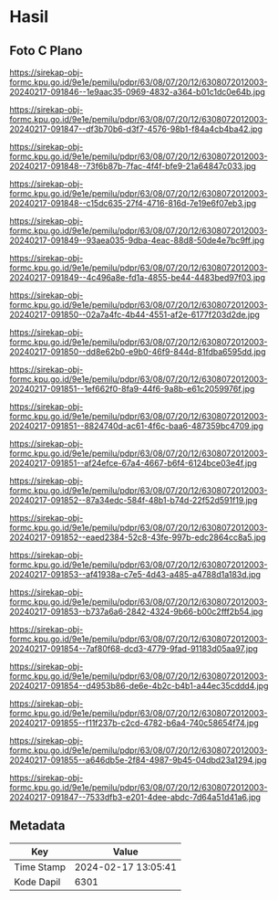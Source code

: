 # Hasil

## Foto C Plano

https://sirekap-obj-formc.kpu.go.id/9e1e/pemilu/pdpr/63/08/07/20/12/6308072012003-20240217-091846--1e9aac35-0969-4832-a364-b01c1dc0e64b.jpg

https://sirekap-obj-formc.kpu.go.id/9e1e/pemilu/pdpr/63/08/07/20/12/6308072012003-20240217-091847--df3b70b6-d3f7-4576-98b1-f84a4cb4ba42.jpg

https://sirekap-obj-formc.kpu.go.id/9e1e/pemilu/pdpr/63/08/07/20/12/6308072012003-20240217-091848--73f6b87b-7fac-4f4f-bfe9-21a64847c033.jpg

https://sirekap-obj-formc.kpu.go.id/9e1e/pemilu/pdpr/63/08/07/20/12/6308072012003-20240217-091848--c15dc635-27f4-4716-816d-7e19e6f07eb3.jpg

https://sirekap-obj-formc.kpu.go.id/9e1e/pemilu/pdpr/63/08/07/20/12/6308072012003-20240217-091849--93aea035-9dba-4eac-88d8-50de4e7bc9ff.jpg

https://sirekap-obj-formc.kpu.go.id/9e1e/pemilu/pdpr/63/08/07/20/12/6308072012003-20240217-091849--4c496a8e-fd1a-4855-be44-4483bed97f03.jpg

https://sirekap-obj-formc.kpu.go.id/9e1e/pemilu/pdpr/63/08/07/20/12/6308072012003-20240217-091850--02a7a4fc-4b44-4551-af2e-6177f203d2de.jpg

https://sirekap-obj-formc.kpu.go.id/9e1e/pemilu/pdpr/63/08/07/20/12/6308072012003-20240217-091850--dd8e62b0-e9b0-46f9-844d-81fdba6595dd.jpg

https://sirekap-obj-formc.kpu.go.id/9e1e/pemilu/pdpr/63/08/07/20/12/6308072012003-20240217-091851--1ef662f0-8fa9-44f6-9a8b-e61c2059976f.jpg

https://sirekap-obj-formc.kpu.go.id/9e1e/pemilu/pdpr/63/08/07/20/12/6308072012003-20240217-091851--8824740d-ac61-4f6c-baa6-487359bc4709.jpg

https://sirekap-obj-formc.kpu.go.id/9e1e/pemilu/pdpr/63/08/07/20/12/6308072012003-20240217-091851--af24efce-67a4-4667-b6f4-6124bce03e4f.jpg

https://sirekap-obj-formc.kpu.go.id/9e1e/pemilu/pdpr/63/08/07/20/12/6308072012003-20240217-091852--87a34edc-584f-48b1-b74d-22f52d591f19.jpg

https://sirekap-obj-formc.kpu.go.id/9e1e/pemilu/pdpr/63/08/07/20/12/6308072012003-20240217-091852--eaed2384-52c8-43fe-997b-edc2864cc8a5.jpg

https://sirekap-obj-formc.kpu.go.id/9e1e/pemilu/pdpr/63/08/07/20/12/6308072012003-20240217-091853--af41938a-c7e5-4d43-a485-a4788d1a183d.jpg

https://sirekap-obj-formc.kpu.go.id/9e1e/pemilu/pdpr/63/08/07/20/12/6308072012003-20240217-091853--b737a6a6-2842-4324-9b66-b00c2fff2b54.jpg

https://sirekap-obj-formc.kpu.go.id/9e1e/pemilu/pdpr/63/08/07/20/12/6308072012003-20240217-091854--7af80f68-dcd3-4779-9fad-91183d05aa97.jpg

https://sirekap-obj-formc.kpu.go.id/9e1e/pemilu/pdpr/63/08/07/20/12/6308072012003-20240217-091854--d4953b86-de6e-4b2c-b4b1-a44ec35cddd4.jpg

https://sirekap-obj-formc.kpu.go.id/9e1e/pemilu/pdpr/63/08/07/20/12/6308072012003-20240217-091855--f11f237b-c2cd-4782-b6a4-740c58654f74.jpg

https://sirekap-obj-formc.kpu.go.id/9e1e/pemilu/pdpr/63/08/07/20/12/6308072012003-20240217-091855--a646db5e-2f84-4987-9b45-04dbd23a1294.jpg

https://sirekap-obj-formc.kpu.go.id/9e1e/pemilu/pdpr/63/08/07/20/12/6308072012003-20240217-091847--7533dfb3-e201-4dee-abdc-7d64a51d41a6.jpg


## Metadata

| Key        | Value               |
| ---------- | ------------------- |
| Time Stamp | 2024-02-17 13:05:41 |
| Kode Dapil | 6301                |



